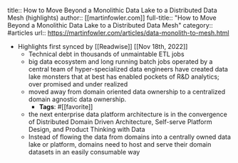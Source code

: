 title:: How to Move Beyond a Monolithic Data Lake to a Distributed Data   Mesh (highlights)
author:: [[martinfowler.com]]
full-title:: "How to Move Beyond a Monolithic Data Lake to a Distributed Data   Mesh"
category:: #articles
url:: https://martinfowler.com/articles/data-monolith-to-mesh.html

- Highlights first synced by [[Readwise]] [[Nov 18th, 2022]]
	- Technical debt in thousands of unmaintable ETL jobs
	- big data ecosystem and long running batch jobs operated by
	      a central team of hyper-specialized data engineers have created 
	      data lake monsters
	      that at best has enabled pockets of R&D analytics;
	      over promised and under realized
	- moved away from domain oriented data ownership to a centralized
	        domain agnostic data ownership.
		- **Tags**: #[[favorite]]
	- the next enterprise data platform architecture is in the convergence
	    of Distributed Domain Driven Architecture, Self-serve Platform Design,
	    and Product Thinking with Data
	- Instead of flowing the
	        data from domains into a centrally owned data lake or platform, domains need to
	        host and serve their domain datasets in an easily consumable way
